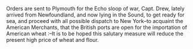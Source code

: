  Orders are sent to Plymouth for the Echo sloop of war, Capt.
                    Drew, lately arrived from Newfoundland, and now lying in the Sound, to
                    get ready for sea, and proceed with all possible dispatch to New
                    York–to acquaint the American Merchants, that the British
                    ports are open for the importation of American wheat :–It is to
                    be hoped this salutary measure will reduce the present high price of wheat
                    and flour.